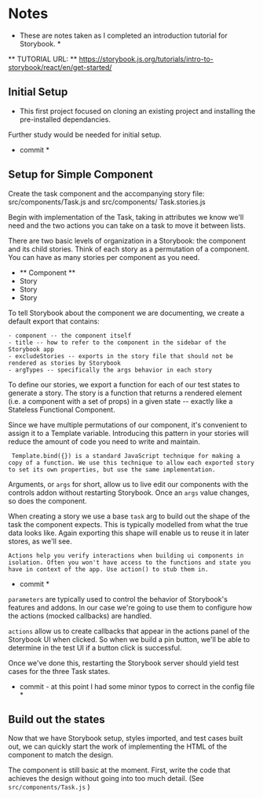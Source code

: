 

# Notes #
* These are notes taken as I completed an introduction tutorial for Storybook. *

** TUTORIAL URL: ** https://storybook.js.org/tutorials/intro-to-storybook/react/en/get-started/

## Initial Setup ##

- This first project focused on cloning an existing project and installing the pre-installed dependancies. 

Further study would be needed for initial setup.


* commit *


## Setup for Simple Component ##
  Create the task component and the accompanying story file: src/components/Task.js and src/components/ Task.stories.js
 
  Begin with implementation of the Task, taking in attributes we know we'll need and the two actions you can take on a task to move it between lists.

  There are two basic levels of organization in a Storybook: the component and its child stories. Think of each story as a permutation of a component. You can have as many stories per component as you need. 

  - ** Component **
   - Story
   - Story
   - Story

  To tell Storybook about the component we are documenting, we create a default export that contains:
    
    - component -- the component itself
    - title -- how to refer to the component in the sidebar of the Storybook app
    - excludeStories -- exports in the story file that should not be rendered as stories by Storybook
    - argTypes -- specifically the args behavior in each story

  To define our stories, we export a function for each of our test states to generate a story. The story is a function that returns a rendered element (i.e. a component with a set of props) in a given state -- exactly like a Stateless Functional Component. 

  Since we have multiple permutations of our component, it's convenient to assign it to a Template variable. Introducing this pattern in your stories will reduce the amount of code you need to write and maintain. 

  ` Template.bind({}) is a standard JavaScript technique for making a copy of a function. We use this technique to allow each exported story to set its own properties, but use the same implementation.`

  Arguments, or `args` for short, allow us to live edit our components with the controls addon without restarting Storybook. Once an `args` value changes, so does the component.

  When creating a story we use a base `task` arg to build out the shape of the task the component expects. This is typically modelled from what the true data looks like. Again exporting this shape will enable us to reuse it in later stores, as we'll see. 

  `Actions help you verify interactions when building ui components in isolation. Often you won't have access to the functions and state you have in context of the app. Use action() to stub them in.`


  * commit *


`parameters` are typically used to control the behavior of Storybook's features and addons. In our case we're going to use them to configure how the actions (mocked callbacks) are handled. 

`actions` allow us to create callbacks that appear in the actions panel of the Storybook UI when clicked. So when we build a pin button, we'll be able to determine in the test UI if a button click is successful. 

Once we've done this, restarting the Storybook server should yield test cases for the three Task states. 


* commit - at this point I had some minor typos to correct in the config file *


## Build out the states ##
Now that we have Storybook setup, styles imported, and test cases built out, we can quickly start the work of implementing the HTML of the component to match the design.

The component is still basic at the moment. First, write the code that achieves the design without going into too much detail. (See `src/components/Task.js` )


